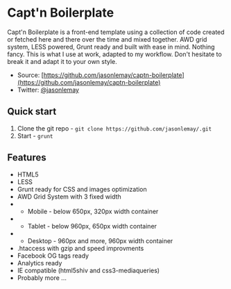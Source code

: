 # Capt'n Boilerplate

Capt'n Boilerplate is a front-end template using a collection of code created or fetched here and there over the time and mixed together. AWD grid system, LESS powered, Grunt ready and built with ease in mind. Nothing fancy. This is what I use at work, adapted to my workflow. Don't hesitate to break it and adapt it to your own style.

* Source: [https://github.com/jasonlemay/captn-boilerplate](https://github.com/jasonlemay/captn-boilerplate)
* Twitter: [@jasonlemay](http://twitter.com/jasonlemay)


## Quick start

1. Clone the git repo - `git clone https://github.com/jasonlemay/.git`
2. Start - `grunt`


## Features

* HTML5
* LESS
* Grunt ready for CSS and images optimization
* AWD Grid System with 3 fixed width 
* * Mobile - below 650px, 320px width container
* * Tablet - below 960px, 650px width container
* * Desktop - 960px and more, 960px width container
* .htaccess with gzip and speed improvments
* Facebook OG tags ready
* Analytics ready
* IE compatible (html5shiv and css3-mediaqueries)
* Probably more ...